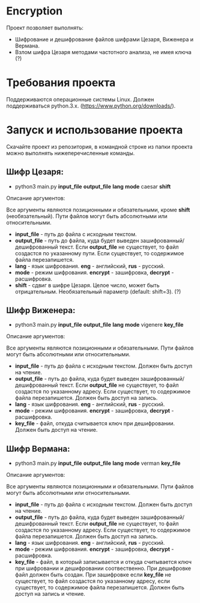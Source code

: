 # Encryption
Проект позволяет выполнять: 
- Шифрование и дешифрование файлов шифрами Цезаря, Виженера и Вермана.
- Взлом шифра Цезаря методами частотного анализа, не имея ключа (?)

# Требования проекта
Поддерживаются операционные системы Linux. Должен поддерживаться python.3.x. (https://www.python.org/downloads/).

# Запуск и использование проекта
Скачайте проект из репозитория, в командной строке из папки проекта можно выполнять нижеперечисленные команды.

## Шифр Цезаря:
- python3 main.py **input_file** **output_file** **lang** **mode** caesar **shift**

Описание аргументов:

Все  аргументы являются позиционными и обязательными, кроме **shift** (необязательный). Пути файлов могут быть абсолютными или относительными.
- **input_file** - путь до файла с исходным текстом.
- **output_file** - путь до файла, куда будет выведен зашифрованный/дешифрованный текст. Если **output_file** не существует, то файл создастся по указанному пути. Если существует, то содержимое файла перезапишется.
- **lang** - язык шифрования. **eng** - английский, **rus** - русский.
- **mode** - режим шифрования. **encrypt** - зашифровка, **decrypt** - расшифровка.
- **shift** - сдвиг в шифре Цезаря. Целое число, может быть отрицательным. Необязательный параметр (default: shift=3). (?)

## Шифр Виженера:
- python3 main.py **input_file** **output_file** **lang** **mode** vigenere **key_file**

Описание аргументов:

Все  аргументы являются позиционными и обязательными. Пути файлов могут быть абсолютными или относительными.
- **input_file** - путь до файла с исходным текстом. Должен быть доступ на чтение.
- **output_file** - путь до файла, куда будет выведен зашифрованный/дешифрованный текст. Если **output_file** не существует, то файл создастся по указанному адресу. Если существует, то содержимое файла перезапишется. Должен быть доступ на запись.
- **lang** - язык шифрования. **eng** - английский, **rus** - русский.
- **mode** - режим шифрования. **encrypt** - зашифровка, **decrypt** - расшифровка.
- **key_file** - файл, откуда считывается ключ при дешифровании. Должен быть доступ на чтение.

## Шифр Вермана:
- python3 main.py **input_file** **output_file** **lang** **mode** verman **key_file**

Описание аргументов:

Все  аргументы являются позиционными и обязательными. Пути файлов могут быть абсолютными или относительными.
- **input_file** - путь до файла с исходным текстом. Должен быть доступ на чтение.
- **output_file** - путь до файла, куда будет выведен зашифрованный/дешифрованный текст. Если **output_file** не существует, то файл создастся по указанному адресу. Если существует, то содержимое файла перезапишется. Должен быть доступ на запись.
- **lang** - язык шифрования. **eng** - английский, **rus** - русский.
- **mode** - режим шифрования. **encrypt** - зашифровка, **decrypt** - расшифровка.
- **key_file** - файл, в который записывается и откуда считывается ключ при шифровании и дешифровании соотвественно. При дешифровке файл должен быть создан. При зашифровке если **key_file** не существует, то файл создастся по указанному адресу, если существует, то содержимое файла перезапишется. Должен быть доступ на запись и чтение.
